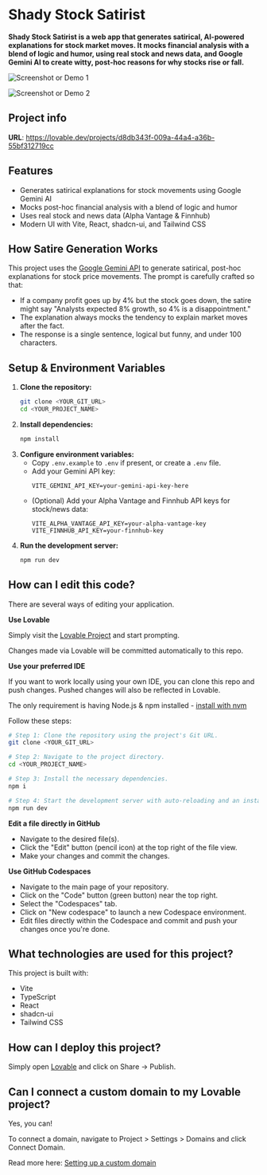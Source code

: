 # Shady Stock Satirist

**Shady Stock Satirist is a web app that generates satirical, AI-powered explanations for stock market moves. It mocks financial analysis with a blend of logic and humor, using real stock and news data, and Google Gemini AI to create witty, post-hoc reasons for why stocks rise or fall.**

<!-- IMAGE PLACEHOLDER 1 -->

![Screenshot or Demo 1](./images/demo1.png)

<!-- IMAGE PLACEHOLDER 2 -->

![Screenshot or Demo 2](./images/demo2.png)

## Project info

**URL**: https://lovable.dev/projects/d8db343f-009a-44a4-a36b-55bf312719cc

## Features

- Generates satirical explanations for stock movements using Google Gemini AI
- Mocks post-hoc financial analysis with a blend of logic and humor
- Uses real stock and news data (Alpha Vantage & Finnhub)
- Modern UI with Vite, React, shadcn-ui, and Tailwind CSS

## How Satire Generation Works

This project uses the [Google Gemini API](https://ai.google.dev/) to generate satirical, post-hoc explanations for stock price movements. The prompt is carefully crafted so that:

- If a company profit goes up by 4% but the stock goes down, the satire might say "Analysts expected 8% growth, so 4% is a disappointment."
- The explanation always mocks the tendency to explain market moves after the fact.
- The response is a single sentence, logical but funny, and under 100 characters.

## Setup & Environment Variables

1. **Clone the repository:**
   ```sh
   git clone <YOUR_GIT_URL>
   cd <YOUR_PROJECT_NAME>
   ```
2. **Install dependencies:**
   ```sh
   npm install
   ```
3. **Configure environment variables:**
   - Copy `.env.example` to `.env` if present, or create a `.env` file.
   - Add your Gemini API key:
     ```env
     VITE_GEMINI_API_KEY=your-gemini-api-key-here
     ```
   - (Optional) Add your Alpha Vantage and Finnhub API keys for stock/news data:
     ```env
     VITE_ALPHA_VANTAGE_API_KEY=your-alpha-vantage-key
     VITE_FINNHUB_API_KEY=your-finnhub-key
     ```
4. **Run the development server:**
   ```sh
   npm run dev
   ```

## How can I edit this code?

There are several ways of editing your application.

**Use Lovable**

Simply visit the [Lovable Project](https://lovable.dev/projects/d8db343f-009a-44a4-a36b-55bf312719cc) and start prompting.

Changes made via Lovable will be committed automatically to this repo.

**Use your preferred IDE**

If you want to work locally using your own IDE, you can clone this repo and push changes. Pushed changes will also be reflected in Lovable.

The only requirement is having Node.js & npm installed - [install with nvm](https://github.com/nvm-sh/nvm#installing-and-updating)

Follow these steps:

```sh
# Step 1: Clone the repository using the project's Git URL.
git clone <YOUR_GIT_URL>

# Step 2: Navigate to the project directory.
cd <YOUR_PROJECT_NAME>

# Step 3: Install the necessary dependencies.
npm i

# Step 4: Start the development server with auto-reloading and an instant preview.
npm run dev
```

**Edit a file directly in GitHub**

- Navigate to the desired file(s).
- Click the "Edit" button (pencil icon) at the top right of the file view.
- Make your changes and commit the changes.

**Use GitHub Codespaces**

- Navigate to the main page of your repository.
- Click on the "Code" button (green button) near the top right.
- Select the "Codespaces" tab.
- Click on "New codespace" to launch a new Codespace environment.
- Edit files directly within the Codespace and commit and push your changes once you're done.

## What technologies are used for this project?

This project is built with:

- Vite
- TypeScript
- React
- shadcn-ui
- Tailwind CSS

## How can I deploy this project?

Simply open [Lovable](https://lovable.dev/projects/d8db343f-009a-44a4-a36b-55bf312719cc) and click on Share -> Publish.

## Can I connect a custom domain to my Lovable project?

Yes, you can!

To connect a domain, navigate to Project > Settings > Domains and click Connect Domain.

Read more here: [Setting up a custom domain](https://docs.lovable.dev/tips-tricks/custom-domain#step-by-step-guide)
